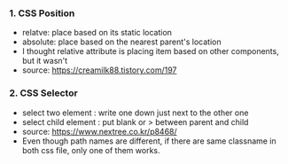### 1. CSS Position
- relatve: place based on its static location
- absolute: place based on the nearest parent's location
- I thought relative attribute is placing item based on other components, but it wasn't
- source: https://creamilk88.tistory.com/197


### 2. CSS Selector 
- select two element : write one down just next to the other one
- select child element : put blank or > between parent and child
- source: https://www.nextree.co.kr/p8468/  
- Even though path names are different, if there are same classname in both css file, only one of them works.

